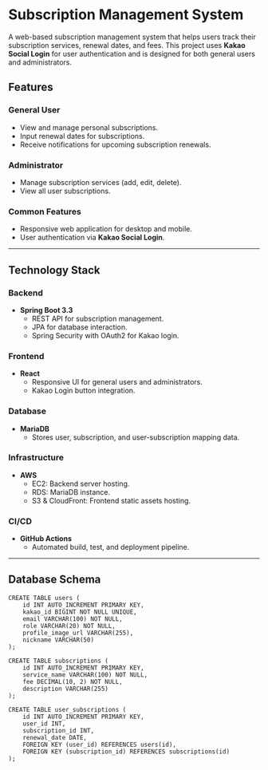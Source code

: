 # Subscription Management System

A web-based subscription management system that helps users track their subscription services, renewal dates, and fees. This project uses **Kakao Social Login** for user authentication and is designed for both general users and administrators.

## Features

### General User
- View and manage personal subscriptions.
- Input renewal dates for subscriptions.
- Receive notifications for upcoming subscription renewals.

### Administrator
- Manage subscription services (add, edit, delete).
- View all user subscriptions.

### Common Features
- Responsive web application for desktop and mobile.
- User authentication via **Kakao Social Login**.

---

## Technology Stack

### Backend
- **Spring Boot 3.3**
    - REST API for subscription management.
    - JPA for database interaction.
    - Spring Security with OAuth2 for Kakao login.

### Frontend
- **React**
    - Responsive UI for general users and administrators.
    - Kakao Login button integration.

### Database
- **MariaDB**
    - Stores user, subscription, and user-subscription mapping data.

### Infrastructure
- **AWS**
    - EC2: Backend server hosting.
    - RDS: MariaDB instance.
    - S3 & CloudFront: Frontend static assets hosting.

### CI/CD
- **GitHub Actions**
    - Automated build, test, and deployment pipeline.

---

## Database Schema

```MariaDB
CREATE TABLE users (
    id INT AUTO_INCREMENT PRIMARY KEY,
    kakao_id BIGINT NOT NULL UNIQUE,
    email VARCHAR(100) NOT NULL,
    role VARCHAR(20) NOT NULL,
    profile_image_url VARCHAR(255),
    nickname VARCHAR(50)
);

CREATE TABLE subscriptions (
    id INT AUTO_INCREMENT PRIMARY KEY,
    service_name VARCHAR(100) NOT NULL,
    fee DECIMAL(10, 2) NOT NULL,
    description VARCHAR(255)
);

CREATE TABLE user_subscriptions (
    id INT AUTO_INCREMENT PRIMARY KEY,
    user_id INT,
    subscription_id INT,
    renewal_date DATE,
    FOREIGN KEY (user_id) REFERENCES users(id),
    FOREIGN KEY (subscription_id) REFERENCES subscriptions(id)
);

```